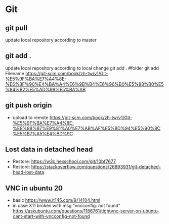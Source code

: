 # Git

## git pull
  update local repository according to master
## git add .
  update local repository according to local change
  git add . #folder
  git add Filename 
  https://git-scm.com/book/zh-tw/v1/Git-%E5%9F%BA%E7%A4%8E-%E6%8F%90%E4%BA%A4%E6%9B%B4%E6%96%B0%E5%88%B0%E5%84%B2%E5%AD%98%E5%BA%AB
## git push origin
  - upload to remote https://git-scm.com/book/zh-tw/v1/Git-%E5%9F%BA%E7%A4%8E-%E8%88%87%E9%81%A0%E7%AB%AF%E5%8D%94%E5%90%8C%E5%B7%A5%E4%BD%9C


## Lost data in detached head
  - Restore: https://w3c.hexschool.com/git/10bf7677
  - Restore: https://stackoverflow.com/questions/26893931/git-detached-head-lost-data


## VNC in ubuntu 20

  - basic https://www.it145.com/9/14104.html 
  - in case X11 broken with msg "vncconfig: not found" https://askubuntu.com/questions/1186761/tightvnc-server-on-ubuntu-cant-start-with-vncconfig-not-found 
